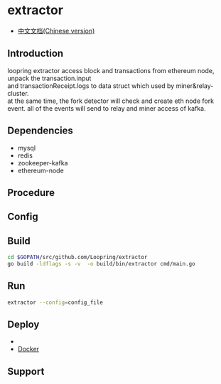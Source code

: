 # extractor

* [中文文档(Chinese version)](https://loopring.github.io/extractor/EXTRACTOR_DOCUMENT_CN)

## Introduction

loopring extractor access block and transactions from ethereum node, unpack the transaction.input<br>
and transactionReceipt.logs to data struct which used by miner&relay-cluster.<br>
at the same time, the fork detector will check and create eth node fork event.
all of the events will send to relay and miner access of kafka.


## Dependencies

* mysql
* redis
* zookeeper-kafka
* ethereum-node

## Procedure

## Config

## Build
```bash
cd $GOPATH/src/github.com/Loopring/extractor
go build -ldflags -s -v  -o build/bin/extractor cmd/main.go
```

## Run
```bash
extractor --config=config_file
```

## Deploy
* 
* [Docker](https://loopring.github.io/extractor/DOCKER_EN)

## Support
